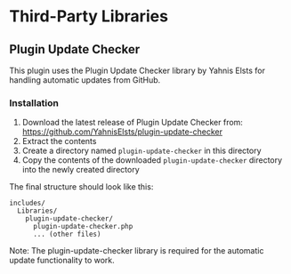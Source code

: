 # Third-Party Libraries

## Plugin Update Checker

This plugin uses the Plugin Update Checker library by Yahnis Elsts for handling automatic updates from GitHub.

### Installation

1. Download the latest release of Plugin Update Checker from: https://github.com/YahnisElsts/plugin-update-checker
2. Extract the contents
3. Create a directory named `plugin-update-checker` in this directory
4. Copy the contents of the downloaded `plugin-update-checker` directory into the newly created directory

The final structure should look like this:
```
includes/
  Libraries/
    plugin-update-checker/
      plugin-update-checker.php
      ... (other files)
```

Note: The plugin-update-checker library is required for the automatic update functionality to work.
